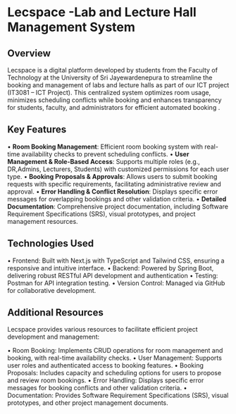 # Lecspace -Lab and Lecture Hall Management System

## Overview

Lecspace is a digital platform developed by students from the Faculty of Technology at the University of Sri Jayewardenepura to streamline the booking and management of labs and lecture halls as part of our ICT project (IT3081 – ICT Project).  This centralized system optimizes room usage, minimizes scheduling conflicts while booking and enhances transparency for students, faculty, and administrators for efficient automated booking .

## Key Features

•	**Room Booking Management**: Efficient room booking system with real-time availability checks to prevent scheduling conflicts. 
•	**User Management & Role-Based Access**: Supports multiple roles (e.g., DR,Admins, Lecturers, Students) with customized permissions for each user type. 
•	**Booking Proposals & Approvals**: Allows users to submit booking requests with specific requirements, facilitating administrative review and approval. 
•	**Error Handling & Conflict Resolution**: Displays specific error messages for overlapping bookings and other validation criteria. 
•	**Detailed Documentation**: Comprehensive project documentation, including Software Requirement Specifications (SRS), visual prototypes, and project management resources.

## Technologies Used

•	Frontend: Built with Next.js with TypeScript and Tailwind CSS, ensuring a responsive and intuitive interface.
•	Backend: Powered by Spring Boot, delivering robust RESTful API development and authentication
•	Testing: Postman for API integration testing.
•	Version Control: Managed via GitHub for collaborative development.

## Additional Resources

Lecspace provides various resources to facilitate efficient project development and management:

•	Room Booking: Implements CRUD operations for room management and booking, with real-time availability checks.
•	User Management: Supports user roles and authenticated access to booking features.
•	Booking Proposals: Includes capacity and scheduling options for users to propose and review room bookings.
•	Error Handling: Displays specific error messages for booking conflicts and other validation criteria.
•	Documentation: Provides Software Requirement Specifications (SRS), visual prototypes, and other project management documents.

